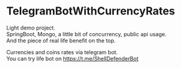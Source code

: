 # TelegramBotWithCurrencyRates

Light demo project.  
SpringBoot, Mongo, a little bit of concurrency, public api usage.  
And the piece of real life benefit on the top.  

Currencies and coins rates via telegram bot.  
You can try life bot on https://t.me/ShellDefenderBot
